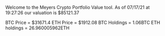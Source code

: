 Welcome to the Meyers Crypto Portfolio Value tool. 
As of 07/17/21 at 19:27:26 our valuation is $85121.37 

BTC Price = $31671.4
 ETH Price = $1912.08
BTC Holdings = 1.06BTC
 ETH holdings = 26.960005962ETH 
